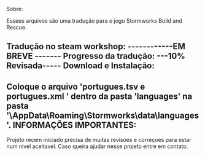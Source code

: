 Sobre:

Essees arquivos são uma tradução para o jogo Stormworks Build and Rescue.

Tradução no steam workshop:
------------EM BREVE -------
Progresso da tradução:
---10% Revisada-----
Download e Instalação:
----------
Coloque o arquivo 'portugues.tsv e portugues.xml  ' dentro da pasta 'languages' na pasta '\AppData\Roaming\Stormworks\data\languages'.
INFORMAÇÕES IMPORTANTES:
-----------
Projeto recem iniciado precisa de muitas revisoes e correçoes para estar num nivel aceitavel.
Caso queira ajudar nesse projeto entre em contato.

